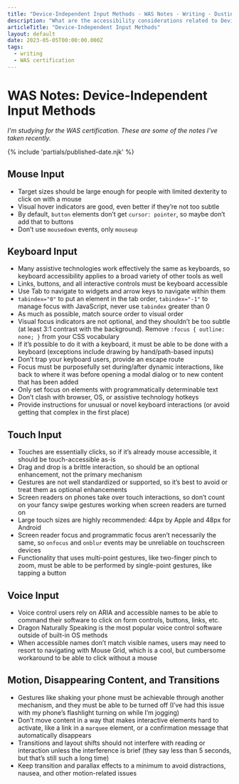 ```yaml
---
title: "Device-Independent Input Methods - WAS Notes - Writing - Dustin Whisman"
description: "What are the accessibility considerations related to Device-Independent Input Methods?"
articleTitle: "Device-Independent Input Methods"
layout: default
date: 2023-05-05T00:00:00.000Z
tags:
  - writing
  - WAS certification
---
```


# WAS Notes: Device-Independent Input Methods

_I'm studying for the WAS certification. These are some of the notes I've taken recently._

{% include 'partials/published-date.njk' %}

## Mouse Input

- Target sizes should be large enough for people with limited dexterity to click on with a mouse
- Visual hover indicators are good, even better if they’re not too subtle
- By default, `button` elements don’t get `cursor: pointer`, so maybe don’t add that to buttons
- Don’t use `mousedown` events, only `mouseup`

## Keyboard Input

- Many assistive technologies work effectively the same as keyboards, so keyboard accessibility applies to a broad variety of other tools as well
- Links, buttons, and all interactive controls must be keyboard accessible
- Use Tab to navigate to widgets and arrow keys to navigate within them
- `tabindex="0"` to put an element in the tab order, `tabindex="-1"` to manage focus with JavaScript, never use `tabindex` greater than 0
- As much as possible, match source order to visual order
- Visual focus indicators are not optional, and they shouldn’t be too subtle (at least 3:1 contrast with the background). Remove `:focus { outline: none; }` from your CSS vocabulary
- If it’s possible to do it with a keyboard, it must be able to be done with a keyboard (exceptions include drawing by hand/path-based inputs)
- Don’t trap your keyboard users, provide an escape route
- Focus must be purposefully set during/after dynamic interactions, like back to where it was before opening a modal dialog or to new content that has been added
- Only set focus on elements with programmatically determinable text
- Don’t clash with browser, OS, or assistive technology hotkeys
- Provide instructions for unusual or novel keyboard interactions (or avoid getting that complex in the first place)

## Touch Input

- Touches are essentially clicks, so if it’s already mouse accessible, it should be touch-accessible as-is
- Drag and drop is a brittle interaction, so should be an optional enhancement, not the primary mechanism
- Gestures are not well standardized or supported, so it’s best to avoid or treat them as optional enhancements
- Screen readers on phones take over touch interactions, so don’t count on your fancy swipe gestures working when screen readers are turned on
- Large touch sizes are highly recommended: 44px by Apple and 48px for Android
- Screen reader focus and programmatic focus aren’t necessarily the same, so `onfocus` and `onblur` events may be unreliable on touchscreen devices
- Functionality that uses multi-point gestures, like two-finger pinch to zoom, must be able to be performed by single-point gestures, like tapping a button

## Voice Input

- Voice control users rely on ARIA and accessible names to be able to command their software to click on form controls, buttons, links, etc.
- Dragon Naturally Speaking is the most popular voice control software outside of built-in OS methods
- When accessible names don’t match visible names, users may need to resort to navigating with Mouse Grid, which is a cool, but cumbersome workaround to be able to click without a mouse

## Motion, Disappearing Content, and Transitions

- Gestures like shaking your phone must be achievable through another mechanism, and they must be able to be turned off (I’ve had this issue with my phone’s flashlight turning on while I’m jogging)
- Don’t move content in a way that makes interactive elements hard to activate, like a link in a `marquee` element, or a confirmation message that automatically disappears
- Transitions and layout shifts should not interfere with reading or interaction unless the interference is brief (they say less than 5 seconds, but that’s still such a long time)
- Keep transition and parallax effects to a minimum to avoid distractions, nausea, and other motion-related issues
